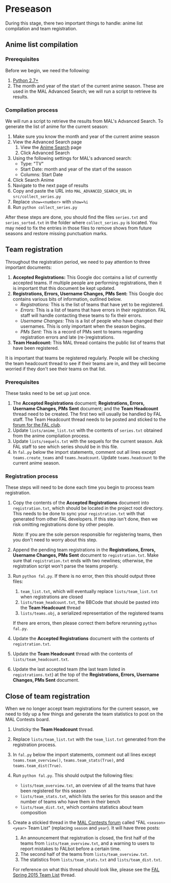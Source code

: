 # Preseason

During this stage, there two important things to handle: anime list compilation and team registration.

## Anime list compilation

### Prerequisites

Before we begin, we need the following:

1.  [Python 2.7+](https://www.python.org/downloads/)
2.  The month and year of the start of the current anime season. These are used in the MAL Advanced Search; we will run a script to retrieve its results.

### Compilation process

We will run a script to retrieve the results from MAL's Advanced Search. To generate the list of anime for the current season:

1.  Make sure you know the month and year of the current anime season
2.  View the Advanced Search page
    1.  View the [Anime Search](http://myanimelist.net/anime.php) page
    2.  Click Advanced Search
3.  Using the following settings for MAL's advanced search:
    -   Type: "TV"
    -   Start Date: month and year of the start of the season
    -   Columns: Start Date
4.  Click Search Anime
5.  Navigate to the next page of results
6.  Copy and paste the URL into `MAL_ADVANCED_SEARCH_URL` in `src/collect_series.py`
7.  Replace `show=<number>` with `show=%i`
8.  Run `python collect_series.py`

After these steps are done, you should find the files `series.txt` and `series_sorted.txt` in the folder where `collect_series.py` is located. You may need to fix the entries in those files to remove shows from future seasons and restore missing punctuation marks.

## Team registration

Throughout the registration period, we need to pay attention to three important documents:

1.  **Accepted Registrations:** This Google doc contains a list of currently accepted teams. If multiple people are performing registrations, then it is important that this document be kept updated.
2.  **Registrations, Errors, Username Changes, PMs Sent:** This Google doc contains various bits of information, outlined below.
    -   _Registrations:_ This is the list of teams that have yet to be registered.
    -   _Errors:_ This is a list of teams that have errors in their registration. FAL staff will handle contacting these teams to fix their errors.
    -   _Username Changes:_ This is a list of people who have changed their usernames. This is only important when the season begins.
    -   _PMs Sent:_ This is a record of PMs sent to teams regarding registration errors and late (re-)registrations.
3.  **Team Headcount:** This MAL thread contains the public list of teams that have been registered.

It is important that teams be registered regularly. People will be checking the team headcount thread to see if their teams are in, and they will become worried if they don't see their teams on that list.

### Prerequisites

These tasks need to be set up just once.

1.  The **Accepted Registrations** document; **Registrations, Errors, Username Changes, PMs Sent** document; and the **Team Headcount** thread need to be created. The first two will usually be handled by FAL staff. The Team Headcount thread needs to be posted and sticked to the [forum for the FAL club](http://myanimelist.net/forum/?clubid=379).
2.  Update `lists/anime_list.txt` with the contents of `series.txt` obtained from the anime compliation process.
3.  Update `lists/sequels.txt` with the sequels for the current season. Ask FAL staff to see which series should be in this file.
4.  In `fal.py` below the import statements, comment out all lines except `teams.create_teams` and `teams.headcount`. Update `teams.headcount` to the current anime season.

### Registration process

These steps will need to be done each time you begin to process team registration.

1.  Copy the contents of the **Accepted Registrations** document into `registration.txt`, which should be located in the project root directory. This needs to be done to sync your `registration.txt` with that generated from other FAL developers. If this step isn't done, then we risk omitting registrations done by other people.

    _Note:_ If you are the sole person responsible for registering teams, then you don't need to worry about this step.

2.  Append the pending team registrations in the **Registrations, Errors, Username Changes, PMs Sent** document to `registration.txt`. Make sure that `registration.txt` ends with two newlines; otherwise, the registration script won't parse the teams properly.
3.  Run `python fal.py`. If there is no error, then this should output three files:
    1.  `team_list.txt`, which will eventually replace `lists/team_list.txt` when registrations are closed
    2.  `lists/team_headcount.txt`, the BBCode that should be pasted into the **Team Headcount** thread
    3.  `lists/teams.obj`, a serialized representation of the registered teams

    If there are errors, then please correct them before rerunning `python fal.py`.
4.  Update the **Accepted Registrations** document with the contents of `registration.txt`.
5.  Update the **Team Headcount** thread with the contents of `lists/team_headcount.txt`.
6.  Update the last accepted team (the last team listed in `registrations.txt`) at the top of the **Registrations, Errors, Username Changes, PMs Sent** document.

## Close of team registration

When we no longer accept team registrations for the current season, we need to tidy up a few things and generate the team statistics to post on the MAL Contests board.

1.  Unsticky the **Team Headcount** thread.
2.  Replace `lists/team_list.txt` with the `team_list.txt` generated from the registration process.
3.  In `fal.py` below the import statements, comment out all lines except `teams.team_overview()`, `teams.team_stats(True)`, and `teams.team_dist(True)`.
4.  Run `python fal.py`. This should output the following files:
    -   `lists/team_overview.txt`, an overview of all the teams that have been registered for this season
    -   `lists/team_stats.txt`, which lists the series for this season and the number of teams who have them in their bench
    -   `lists/team_dist.txt`, which contains statistics about team composition
5.  Create a stickied thread in the [MAL Contests forum](http://myanimelist.net/forum/?board=13) called "FAL `<season>` `<year>` Team List" (replacing `season` and `year`). It will have three posts:
    1.  An announcement that registration is closed, the first half of the teams from `lists/team_overview.txt`, and a warning to users to report mistakes to FALbot before a certain time.
    2.  The second half of the teams from `lists/team_overview.txt`.
    3.  The statistics from `lists/team_stats.txt` and `lists/team_dist.txt`.

    For reference on what this thread should look like, please see the [FAL Spring 2015 Team List](http://myanimelist.net/forum/?topicid=1367256) thread.
